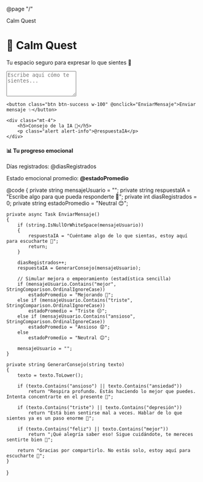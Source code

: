 @page "/"

<PageTitle>Calm Quest</PageTitle>

<div class="text-center mt-5">
    <h1 class="text-primary">🌿 Calm Quest</h1>
    <p class="lead">Tu espacio seguro para expresar lo que sientes 💬</p>
</div>

<div class="card p-4 shadow-lg mt-4">
    <textarea class="form-control mb-3" @bind="mensajeUsuario" placeholder="Escribe aquí cómo te sientes..." rows="4"></textarea>

    <button class="btn btn-success w-100" @onclick="EnviarMensaje">Enviar mensaje ✨</button>

    <div class="mt-4">
        <h5>Consejo de la IA 🧠</h5>
        <p class="alert alert-info">@respuestaIA</p>
    </div>
</div>

<div class="mt-5">
    <h4>📊 Tu progreso emocional</h4>
    <p>Días registrados: @diasRegistrados</p>
    <p>Estado emocional promedio: <b>@estadoPromedio</b></p>
</div>

@code {
    private string mensajeUsuario = "";
    private string respuestaIA = "Escribe algo para que pueda responderte 💬";
    private int diasRegistrados = 0;
    private string estadoPromedio = "Neutral 😊";

    private async Task EnviarMensaje()
    {
        if (string.IsNullOrWhiteSpace(mensajeUsuario))
        {
            respuestaIA = "Cuéntame algo de lo que sientas, estoy aquí para escucharte 🤍";
            return;
        }

        diasRegistrados++;
        respuestaIA = GenerarConsejo(mensajeUsuario);

        // Simular mejora o empeoramiento (estadística sencilla)
        if (mensajeUsuario.Contains("mejor", StringComparison.OrdinalIgnoreCase))
            estadoPromedio = "Mejorando 💚";
        else if (mensajeUsuario.Contains("triste", StringComparison.OrdinalIgnoreCase))
            estadoPromedio = "Triste 😔";
        else if (mensajeUsuario.Contains("ansioso", StringComparison.OrdinalIgnoreCase))
            estadoPromedio = "Ansioso 😟";
        else
            estadoPromedio = "Neutral 😊";

        mensajeUsuario = "";
    }

    private string GenerarConsejo(string texto)
    {
        texto = texto.ToLower();

        if (texto.Contains("ansioso") || texto.Contains("ansiedad"))
            return "Respira profundo. Estás haciendo lo mejor que puedes. Intenta concentrarte en el presente 🌿";

        if (texto.Contains("triste") || texto.Contains("depresión"))
            return "Está bien sentirse mal a veces. Hablar de lo que sientes ya es un paso enorme 🤍";

        if (texto.Contains("feliz") || texto.Contains("mejor"))
            return "¡Qué alegría saber eso! Sigue cuidándote, te mereces sentirte bien 💫";

        return "Gracias por compartirlo. No estás solo, estoy aquí para escucharte 💬";
    }
}
